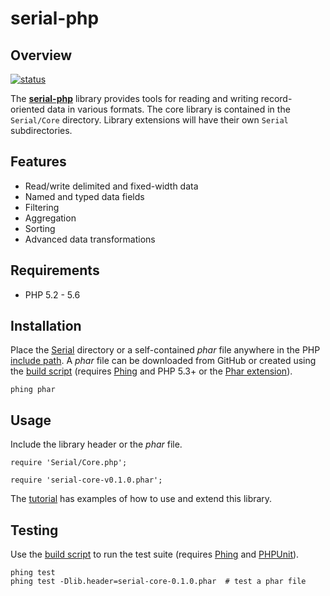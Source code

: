 serial-php
==========

Overview
--------
[![status][1]][2]

The [**serial-php**][3] library provides tools for reading and writing
record-oriented data in various formats. The core library is contained in the
`Serial/Core` directory. Library extensions will have their own `Serial`
subdirectories.


Features
--------
* Read/write delimited and fixed-width data
* Named and typed data fields
* Filtering
* Aggregation
* Sorting
* Advanced data transformations


Requirements
------------
* PHP 5.2 - 5.6


Installation
------------
Place the [Serial][6] directory or a self-contained *phar* file anywhere in the 
PHP [include path][7]. A *phar* file can be downloaded from GitHub or created
using the [build script][10] (requires [Phing][8] and PHP 5.3+ or the 
[Phar extension][4]).

    phing phar


Usage
-----

Include the library header or the *phar* file. 
  
    require 'Serial/Core.php';
    
    require 'serial-core-v0.1.0.phar';    


The [tutorial][9] has examples of how to use and extend this library.


Testing
-------

Use the [build script][10] to run the test suite (requires [Phing][8] and
[PHPUnit][5]). 

    phing test
    phing test -Dlib.header=serial-core-0.1.0.phar  # test a phar file



<!-- REFERENCES -->
[1]: https://travis-ci.org/mdklatt/serial-php.png?branch=master "Travis build status"
[2]: https://travis-ci.org/mdklatt/serial-php "Travis-CI"
[3]: http://github.com/mdklatt/serial-php "GitHub/serial-php"
[4]: http://pecl.php.net/package/phar "Phar extension"
[5]: https://github.com/sebastianbergmann/phpunit "PHPUnit"
[6]: https://github.com/mdklatt/serial-php/tree/master/Serial "Serial tree"
[7]: http://php.net/manual/en/ini.core.php#ini.include-path  "PHP include path"
[8]: http://www.phing.info/ "Phing"
[9]: http://github.com/mdklatt/serial-php/blob/master/doc/tutorial.md "tutorial.md"
[10]: https://github.com/mdklatt/serial-php/blob/master/build.xml
